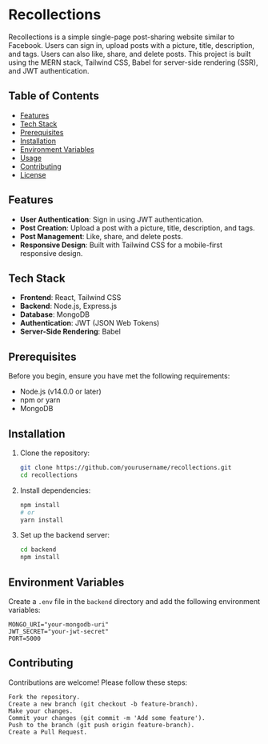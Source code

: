 # Recollections

Recollections is a simple single-page post-sharing website similar to Facebook. Users can sign in, upload posts with a picture, title, description, and tags. Users can also like, share, and delete posts. This project is built using the MERN stack, Tailwind CSS, Babel for server-side rendering (SSR), and JWT authentication.

## Table of Contents

- [Features](#features)
- [Tech Stack](#tech-stack)
- [Prerequisites](#prerequisites)
- [Installation](#installation)
- [Environment Variables](#environment-variables)
- [Usage](#usage)
- [Contributing](#contributing)
- [License](#license)

## Features

- **User Authentication**: Sign in using JWT authentication.
- **Post Creation**: Upload a post with a picture, title, description, and tags.
- **Post Management**: Like, share, and delete posts.
- **Responsive Design**: Built with Tailwind CSS for a mobile-first responsive design.

## Tech Stack

- **Frontend**: React, Tailwind CSS
- **Backend**: Node.js, Express.js
- **Database**: MongoDB
- **Authentication**: JWT (JSON Web Tokens)
- **Server-Side Rendering**: Babel

## Prerequisites

Before you begin, ensure you have met the following requirements:

- Node.js (v14.0.0 or later)
- npm or yarn
- MongoDB

## Installation

1. Clone the repository:

   ```bash
   git clone https://github.com/yourusername/recollections.git
   cd recollections
   ```

2. Install dependencies:

   ```bash
   npm install
   # or
   yarn install
   ```

3. Set up the backend server:
   ```bash
   cd backend
   npm install
   ```

## Environment Variables

Create a `.env` file in the `backend` directory and add the following environment variables:

```env
MONGO_URI="your-mongodb-uri"
JWT_SECRET="your-jwt-secret"
PORT=5000
```

## Contributing

Contributions are welcome! Please follow these steps:

    Fork the repository.
    Create a new branch (git checkout -b feature-branch).
    Make your changes.
    Commit your changes (git commit -m 'Add some feature').
    Push to the branch (git push origin feature-branch).
    Create a Pull Request.
